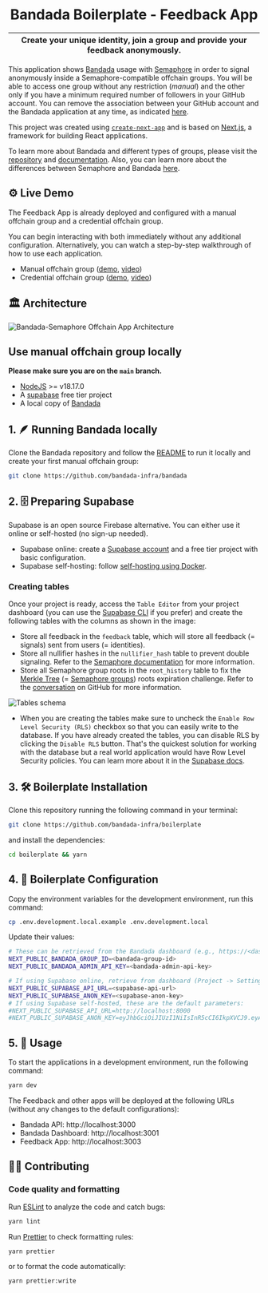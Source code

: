 <p align="center">
    <h1 align="center">
      Bandada Boilerplate - Feedback App
    </h1>
</p>

| Create your unique identity, join a group and provide your feedback anonymously. |
| -------------------------------------------------------------------------------- |

This application shows [Bandada](https://github.com/bandada-infra/bandada) usage with [Semaphore](https://github.com/semaphore-protocol/semaphore) in order to signal anonymously inside a Semaphore-compatible offchain groups. You will be able to access one group without any restriction (_manual_) and the other only if you have a minimum required number of followers in your GitHub account. You can remove the association between your GitHub account and the Bandada application at any time, as indicated [here](https://docs.github.com/en/apps/oauth-apps/maintaining-oauth-apps/deleting-an-oauth-app).

This project was created using [`create-next-app`](https://github.com/vercel/next.js/tree/canary/packages/create-next-app) and is based on [Next.js](https://nextjs.org/), a framework for building React applications.

To learn more about Bandada and different types of groups, please visit the [repository](https://github.com/bandada-infra/bandada) and [documentation](https://pse-team.notion.site/Bandada-82d0d9d3c6b64b7bb2a09d4c7647c083?pvs=4). Also, you can learn more about the differences between Semaphore and Bandada [here](https://pse-team.notion.site/pse-team/Bandada-vs-Semaphore-00d4bb92c9684bc0b1340301fc594dc9).

## ⚙️ Live Demo

The Feedback App is already deployed and configured with a manual offchain group and a credential offchain group.

You can begin interacting with both immediately without any additional configuration. Alternatively, you can watch a step-by-step walkthrough of how to use each application.

- Manual offchain group ([demo](https://demo.bandada.pse.dev/), [video](https://youtu.be/ji6E5ES8JcI))
- Credential offchain group ([demo](https://credential-bandada-semaphore.vercel.app/), [video](https://youtu.be/K_rAzjDPYyI))

## :classical_building: Architecture

![Bandada-Semaphore Offchain App Architecture](https://github.com/vplasencia/bandada-semaphore-demo/assets/52170174/b8d43564-01b3-4b7c-ae56-6efb1c5a8773)

## Use manual offchain group locally

**Please make sure you are on the `main` branch.**

- [NodeJS](https://nodejs.org/en) >= v18.17.0
- A [supabase](https://supabase.com/) free tier project
- A local copy of [Bandada](https://github.com/bandada-infra/bandada)

## 1. 🪶 Running Bandada locally

Clone the Bandada repository and follow the [README](https://github.com/bandada-infra/bandada/blob/main/README.md) to run it locally and create your first manual offchain group:

```bash
git clone https://github.com/bandada-infra/bandada
```

## 2. 🗄️ Preparing Supabase

Supabase is an open source Firebase alternative. You can either use it online or self-hosted (no sign-up needed).

- Supabase online: create a [Supabase account](https://supabase.com/dashboard/sign-up) and a free tier project with basic configuration.
- Supabase self-hosting: follow [self-hosting using Docker](https://supabase.com/docs/guides/self-hosting/docker).

### Creating tables

Once your project is ready, access the `Table Editor` from your project dashboard (you can use the [Supabase CLI](https://supabase.com/docs/guides/cli/local-development) if you prefer) and create the following tables with the columns as shown in the image:

- Store all feedback in the `feedback` table, which will store all feedback (= signals) sent from users (= identities).
- Store all nullifier hashes in the `nullifier_hash` table to prevent double signaling. Refer to the [Semaphore documentation](https://docs.semaphore.pse.dev/glossary#nullifier) for more information.
- Store all Semaphore group roots in the `root_history` table to fix the [Merkle Tree](https://github.com/semaphore-protocol/semaphore/issues/98) (= [Semaphore groups](https://github.com/semaphore-protocol/semaphore/issues/98)) roots expiration challenge. Refer to the [conversation](https://github.com/semaphore-protocol/semaphore/issues/98) on GitHub for more information.

![Tables schema](https://github.com/user-attachments/assets/26070dfe-189b-40f0-8ebd-f47e2a721350)

- When you are creating the tables make sure to uncheck the `Enable Row Level Security (RLS)` checkbox so that you can easily write to the database. If you have already created the tables, you can disable RLS by clicking the `Disable RLS` button. That's the quickest solution for working with the database but a real world application would have Row Level Security policies. You can learn more about it in the [Supabase docs](https://supabase.com/docs/guides/database/postgres/row-level-security).

## 3. 🛠 Boilerplate Installation

Clone this repository running the following command in your terminal:

```bash
git clone https://github.com/bandada-infra/boilerplate
```

and install the dependencies:

```bash
cd boilerplate && yarn
```

## 4. 🔧 Boilerplate Configuration

Copy the environment variables for the development environment, run this command:

```bash
cp .env.development.local.example .env.development.local
```

Update their values:

```bash
# These can be retrieved from the Bandada dashboard (e.g., https://<dashboard_url>/groups/off-chain/<group_id>).
NEXT_PUBLIC_BANDADA_GROUP_ID=<bandada-group-id>
NEXT_PUBLIC_BANDADA_ADMIN_API_KEY=<bandada-admin-api-key>

# If using Supabase online, retrieve from dashboard (Project -> Settings -> API -> URL & Project API keys).
NEXT_PUBLIC_SUPABASE_API_URL=<supabase-api-url>
NEXT_PUBLIC_SUPABASE_ANON_KEY=<supabase-anon-key>
# If using Supabase self-hosted, these are the default parameters:
#NEXT_PUBLIC_SUPABASE_API_URL=http://localhost:8000
#NEXT_PUBLIC_SUPABASE_ANON_KEY=eyJhbGciOiJIUzI1NiIsInR5cCI6IkpXVCJ9.eyAgCiAgICAicm9sZSI6ICJzZXJ2aWNlX3JvbGUiLAogICAgImlzcyI6ICJzdXBhYmFzZS1kZW1vIiwKICAgICJpYXQiOiAxNjQxNzY5MjAwLAogICAgImV4cCI6IDE3OTk1MzU2MDAKfQ.DaYlNEoUrrEn2Ig7tqibS-PHK5vgusbcbo7X36XVt4Q

```

## 5. 📜 Usage

To start the applications in a development environment, run the following command:

```bash
yarn dev
```

The Feedback and other apps will be deployed at the following URLs (without any changes to the default configurations):

- Bandada API: http://localhost:3000
- Bandada Dashboard: http://localhost:3001
- Feedback App: http://localhost:3003

## 👨‍💻 Contributing

### Code quality and formatting

Run [ESLint](https://eslint.org/) to analyze the code and catch bugs:

```bash
yarn lint
```

Run [Prettier](https://prettier.io/) to check formatting rules:

```bash
yarn prettier
```

or to format the code automatically:

```bash
yarn prettier:write
```

